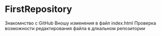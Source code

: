# FirstRepository
Знакомнство с GitHub
Вношу изменения в файл index.html
Проверка возможности редактирования файла в длкальном репозитории